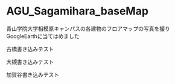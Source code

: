 # AGU_Sagamihara_baseMap
青山学院大学相模原キャンパスの各建物のフロアマップの写真を撮りGoogleEarthに当てはめました

古橋書き込みテスト

大槻書き込みテスト

加賀谷書き込みテスト

